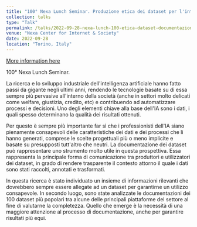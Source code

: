 ```yaml
---
title: "100° Nexa Lunch Seminar. Produzione etica dei dataset per l'intelligenza artificiale: il ruolo della documentazione"
collection: talks
type: "Talk"
permalink: /talks/2022-09-28-nexa-lunch-100-etica-dataset-documentazione
venue: "Nexa Center for Internet & Society"
date: 2022-09-28
location: "Torino, Italy"
---
```


[More information here](https://nexa.polito.it/lunch-100)

100° Nexa Lunch Seminar.

La ricerca e lo sviluppo industriale dell&apos;intelligenza artificiale hanno fatto passi da gigante negli ultimi anni, rendendo le tecnologie basate su di essa sempre più pervasive all&apos;interno della società (anche in settori molto delicati come welfare, giustizia, credito, etc) e contribuendo ad automatizzare processi e decisioni. Uno degli elementi chiave alla base dell&apos;IA sono i dati, i quali spesso determinano la qualità dei risultati ottenuti.

Per questo è sempre più importante far sì che i professionisti dell&apos;IA siano pienamente consapevoli delle caratteristiche dei dati e dei processi che li hanno generati, comprese le scelte progettuali più o meno implicite e basate su presupposti tutt&apos;altro che neutri. La documentazione dei dataset può rappresentare uno strumento molto utile in questa prospettiva. Essa rappresenta la principale forma di comunicazione tra produttori e utilizzatori dei dataset, in grado di rendere trasparente il contesto attorno il quale i dati sono stati raccolti, annotati e trasformati.

In questa ricerca è stato individuato un insieme di informazioni rilevanti che dovrebbero sempre essere allegate ad un dataset per garantirne un utilizzo consapevole. In secondo luogo, sono state analizzate le documentazioni dei 100 dataset più popolari tra alcune delle principali piattaforme del settore al fine di valutarne la completezza. Quello che emerge è la necessità di una maggiore attenzione al processo di documentazione, anche per garantire risultati più equi.
